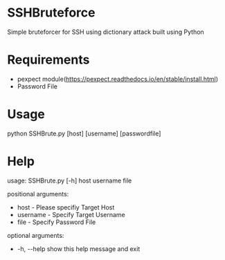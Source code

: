# SSHBruteforce  
Simple bruteforcer for SSH using dictionary attack built using Python  

# Requirements  
- pexpect module(https://pexpect.readthedocs.io/en/stable/install.html)
- Password File  

# Usage  
python SSHBrute.py [host] [username] [passwordfile]

# Help  
usage: SSHBrute.py [-h] host username file

positional arguments:  
- host - Please specifiy Target Host  
- username - Specify Target Username  
- file - Specify Password File  

optional arguments:  
- -h, --help  show this help message and exit  


